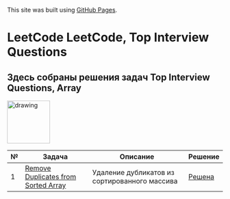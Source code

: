 This site was built using [GitHub Pages](https://pages.github.com/).
# LeetCode LeetCode, Top Interview Questions
## Здесь собраны решения задач  Top Interview Questions, Array
<a href="https://leetcode.com/explore/featured/card/top-interview-questions-easy/92/array/">
    <img src="https://media.giphy.com/media/7nXMnkcsTi1wGtPNxT/giphy.gif" alt="drawing" width="100"/>
  </a>

| № | Задача | Описание | Решение |
| --- | --- | --- | --- |
| 1 | [Remove Duplicates from Sorted Array](https://leetcode.com/explore/featured/card/top-interview-questions-easy/92/array/727/) | Удаление дубликатов из  сортированного массива | [Решена](https://leetcode.com/problems/remove-duplicates-from-sorted-array/submissions/962493886/)
